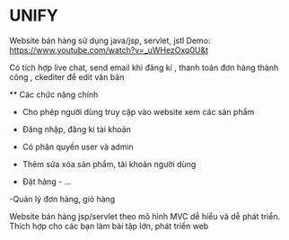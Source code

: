 # UNIFY
Website bán hàng  sử dụng java/jsp, servlet, jstl
Demo: https://www.youtube.com/watch?v=_uWHezOxq0U&t

Có tích hợp live chat, send email khi đăng kí , thanh toán đơn hàng thành công , ckediter để edit văn bản

** Các chức năng chính
- Cho phép người dùng truy cập vào website xem các sản phẩm

- Đăng nhập, đăng kí tài khoản

- Có phân quyền user và admin

- Thêm sửa xóa sản phẩm, tài khoản người dùng

- Đặt hàng - …

-Quản lý đơn hàng, giỏ hàng


Website bán hàng jsp/servlet theo mô hình MVC dễ hiểu và dễ phát triển. Thích hợp cho các bạn làm bài tập lớn, phát triển web
